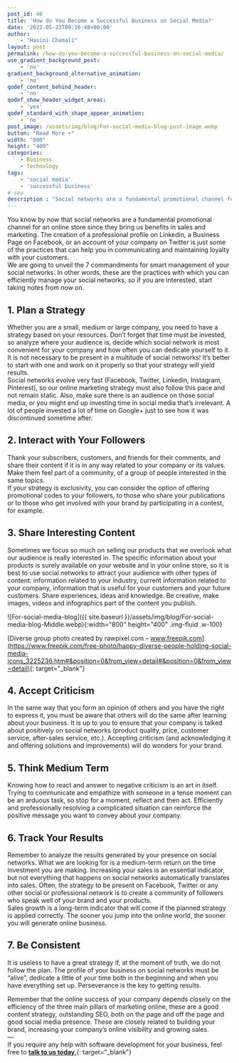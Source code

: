```yaml
---
post_id: 40
title: 'How do You Become a Successful Business on Social Media?'
date: '2022-05-23T09:16:48+00:00'
author:
    - "Hasini Chamali"
layout: post
permalink: /how-do-you-become-a-successful-business-on-social-media/
use_gradient_background_post:
    - 'no'
gradient_background_alternative_animation:
    - 'no'
qodef_content_behind_header:
    - 'no'
qodef_show_header_widget_areas:
    - 'yes'
qodef_standard_with_shape_appear_animation:
    - 'no'
post_image: /assets/img/blog/For-social-media-blog-post-image.webp
button: "Read More +"
width: "800"
height: "400"
categories:
    - Business
    - Technology
tags:
    - 'social media'
    - 'successful business'
# seo
description : "Social networks are a fundamental promotional channel for an online store since they bring us benefits in sales and marketing."
---
```


You know by now that social networks are a fundamental promotional channel for an online store since they bring us benefits in sales and marketing. The creation of a professional profile on Linkedin, a Business Page on Facebook, or an account of your company on Twitter is just some of the practices that can help you in communicating and maintaining loyalty with your customers.  
We are going to unveil the 7 commandments for smart management of your social networks. In other words, these are the practices with which you can efficiently manage your social networks, so if you are interested, start taking notes from now on.

## 1. Plan a Strategy

Whether you are a small, medium or large company, you need to have a strategy based on your resources. Don’t forget that time must be invested, so analyze where your audience is, decide which social network is most convenient for your company and how often you can dedicate yourself to it. It is not necessary to be present in a multitude of social networks! It’s better to start with one and work on it properly so that your strategy will yield results.  
Social networks evolve very fast (Facebook, Twitter, Linkedin, Instagram, Pinterest), so our online marketing strategy must also follow this pace and not remain static. Also, make sure there is an audience on those social media, or you might end up investing time in social media that’s irrelevant. A lot of people invested a lot of time on Google+ just to see how it was discontinued sometime after.

## 2. Interact with Your Followers

Thank your subscribers, customers, and friends for their comments, and share their content if it is in any way related to your company or its values. Make them feel part of a community, of a group of people interested in the same topics.  
If your strategy is exclusivity, you can consider the option of offering promotional codes to your followers, to those who share your publications or to those who get involved with your brand by participating in a contest, for example.

## 3. Share Interesting Content

Sometimes we focus so much on selling our products that we overlook what our audience is really interested in. The specific information about your products is surely available on your website and in your online store, so it is best to use social networks to attract your audience with other types of content: information related to your industry, current information related to your company, information that is useful for your customers and your future customers. Share experiences, ideas and knowledge. Be creative, make images, videos and infographics part of the content you publish.

![For-social-media-blog]({{ site.baseurl }}/assets/img/blog/For-social-media-blog-Middle.webp){:width="800" height="400" .img-fluid .w-100}

[Diverse group photo created by rawpixel.com – www.freepik.com](https://www.freepik.com/free-photo/happy-diverse-people-holding-social-media-icons_3225236.htm#&position=0&from_view=detail#&position=0&from_view=detail){: target="_blank"}

## 4. Accept Criticism

In the same way that you form an opinion of others and you have the right to express it, you must be aware that others will do the same after learning about your business. It is up to you to ensure that your company is talked about positively on social networks (product quality, price, customer service, after-sales service, etc.). Accepting criticism (and acknowledging it and offering solutions and improvements) will do wonders for your brand.

## 5. Think Medium Term

Knowing how to react and answer to negative criticism is an art in itself. Trying to communicate and empathize with someone in a tense moment can be an arduous task, so stop for a moment, reflect and then act. Efficiently and professionally resolving a complicated situation can reinforce the positive message you want to convey about your company.

## 6. Track Your Results

Remember to analyze the results generated by your presence on social networks. What we are looking for is a medium-term return on the time investment you are making. Increasing your sales is an essential indicator, but not everything that happens on social networks automatically translates into sales. Often, the strategy to be present on Facebook, Twitter or any other social or professional network is to create a community of followers who speak well of your brand and your products.  
Sales growth is a long-term indicator that will come if the planned strategy is applied correctly. The sooner you jump into the online world, the sooner you will generate online business.

## 7. Be Consistent

It is useless to have a great strategy if, at the moment of truth, we do not follow the plan. The profile of your business on social networks must be “alive”, dedicate a little of your time both in the beginning and when you have everything set up. Perseverance is the key to getting results.

Remember that the online success of your company depends closely on the efficiency of the three main pillars of marketing online, these are a good content strategy, outstanding SEO, both on the page and off the page and good social media presence. These are closely related to building your brand, increasing your company’s online visibility and growing sales.  
—  
If you require any help with software development for your business, feel free to [**talk to us today**.]({{site.baseurl}}/contact/){: target="_blank"}
